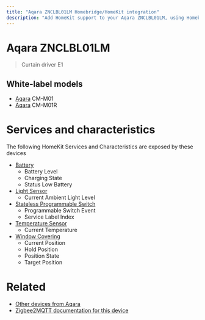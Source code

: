 ```yaml
---
title: "Aqara ZNCLBL01LM Homebridge/HomeKit integration"
description: "Add HomeKit support to your Aqara ZNCLBL01LM, using Homebridge, Zigbee2MQTT and homebridge-z2m."
---
```

<!---
This file has been GENERATED using src/docgen/docgen.ts
DO NOT EDIT THIS FILE MANUALLY!
-->
# Aqara ZNCLBL01LM
> Curtain driver E1


## White-label models
* [Aqara](../index.md#aqara) CM-M01
* [Aqara](../index.md#aqara) CM-M01R

# Services and characteristics
The following HomeKit Services and Characteristics are exposed by
these devices

* [Battery](../../battery.md)
  * Battery Level
  * Charging State
  * Status Low Battery
* [Light Sensor](../../sensors.md)
  * Current Ambient Light Level
* [Stateless Programmable Switch](../../action.md)
  * Programmable Switch Event
  * Service Label Index
* [Temperature Sensor](../../sensors.md)
  * Current Temperature
* [Window Covering](../../cover.md)
  * Current Position
  * Hold Position
  * Position State
  * Target Position


# Related
* [Other devices from Aqara](../index.md#aqara)
* [Zigbee2MQTT documentation for this device](https://www.zigbee2mqtt.io/devices/ZNCLBL01LM.html)